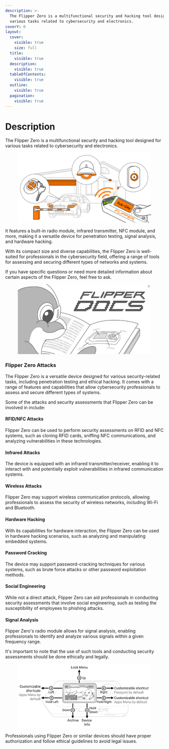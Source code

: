 ```yaml
---
description: >-
  The Flipper Zero is a multifunctional security and hacking tool designed for
  various tasks related to cybersecurity and electronics.
coverY: 0
layout:
  cover:
    visible: true
    size: full
  title:
    visible: true
  description:
    visible: true
  tableOfContents:
    visible: true
  outline:
    visible: true
  pagination:
    visible: true
---
```


# Description

The Flipper Zero is a multifunctional security and hacking tool designed for various tasks related to cybersecurity and electronics.

<figure><img src=".gitbook/assets/Flipper_image.webp" alt=""><figcaption></figcaption></figure>

It features a built-in radio module, infrared transmitter, NFC module, and more, making it a versatile device for penetration testing, signal analysis, and hardware hacking.&#x20;

With its compact size and diverse capabilities, the Flipper Zero is well-suited for professionals in the cybersecurity field, offering a range of tools for assessing and securing different types of networks and systems.&#x20;

If you have specific questions or need more detailed information about certain aspects of the Flipper Zero, feel free to ask.

<figure><img src=".gitbook/assets/1_ToilPDFWPFrd5GzZy44Jfg.webp" alt=""><figcaption></figcaption></figure>

### Flipper Zero  Attacks

The Flipper Zero is a versatile device designed for various security-related tasks, including penetration testing and ethical hacking. It comes with a range of features and capabilities that allow cybersecurity professionals to assess and secure different types of systems.&#x20;

Some of the attacks and security assessments that Flipper Zero can be involved in include:

#### **RFID/NFC Attacks**

Flipper Zero can be used to perform security assessments on RFID and NFC systems, such as cloning RFID cards, sniffing NFC communications, and analyzing vulnerabilities in these technologies.

#### **Infrared Attacks**

The device is equipped with an infrared transmitter/receiver, enabling it to interact with and potentially exploit vulnerabilities in infrared communication systems.

#### **Wireless Attacks**

Flipper Zero may support wireless communication protocols, allowing professionals to assess the security of wireless networks, including Wi-Fi and Bluetooth.

#### **Hardware Hacking**

With its capabilities for hardware interaction, the Flipper Zero can be used in hardware hacking scenarios, such as analyzing and manipulating embedded systems.

#### **Password Cracking**

The device may support password-cracking techniques for various systems, such as brute force attacks or other password exploitation methods.

#### **Social Engineering**

While not a direct attack, Flipper Zero can aid professionals in conducting security assessments that involve social engineering, such as testing the susceptibility of employees to phishing attacks.

#### **Signal Analysis**

Flipper Zero's radio module allows for signal analysis, enabling professionals to identify and analyze various signals within a given frequency range.

It's important to note that the use of such tools and conducting security assessments should be done ethically and legally.&#x20;

<figure><img src=".gitbook/assets/0_zR19gHfwGN0I5x7L.webp" alt=""><figcaption></figcaption></figure>

Professionals using Flipper Zero or similar devices should have proper authorization and follow ethical guidelines to avoid legal issues.
